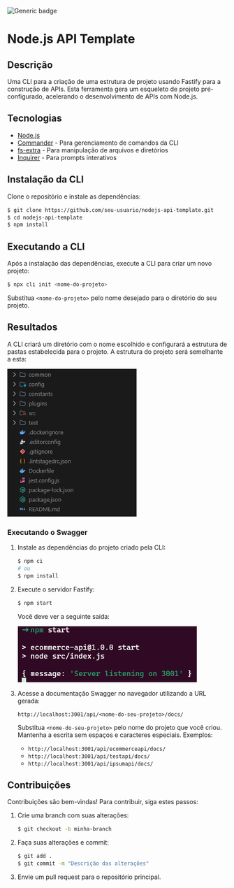 ![Generic badge](https://img.shields.io/badge/NodeJS-20-green)

# Node.js API Template

## Descrição

Uma CLI para a criação de uma estrutura de projeto usando Fastify para a construção de APIs. Esta ferramenta gera um esqueleto de projeto pré-configurado, acelerando o desenvolvimento de APIs com Node.js.

## Tecnologias

- [Node.js](https://nodejs.org/api/v8.html)
- [Commander](https://www.npmjs.com/package/commander) - Para gerenciamento de comandos da CLI
- [fs-extra](https://www.npmjs.com/package/fs-extra) - Para manipulação de arquivos e diretórios
- [Inquirer](https://www.npmjs.com/package/inquirer) - Para prompts interativos

## Instalação da CLI

Clone o repositório e instale as dependências:

```bash
$ git clone https://github.com/seu-usuario/nodejs-api-template.git
$ cd nodejs-api-template
$ npm install
```

## Executando a CLI

Após a instalação das dependências, execute a CLI para criar um novo projeto:

```bash
$ npx cli init <nome-do-projeto>
```

Substitua `<nome-do-projeto>` pelo nome desejado para o diretório do seu projeto.

## Resultados

A CLI criará um diretório com o nome escolhido e configurará a estrutura de pastas estabelecida para o projeto. A estrutura do projeto será semelhante a esta:

![Estrutura do Projeto](image-3.png)

### Executando o Swagger

1. Instale as dependências do projeto criado pela CLI:

   ```bash
   $ npm ci
   # ou
   $ npm install
   ```

2. Execute o servidor Fastify:

   ```bash
   $ npm start
   ```

   Você deve ver a seguinte saída:

   ![Saída Esperada](image-4.png)

3. Acesse a documentação Swagger no navegador utilizando a URL gerada:

   ```
   http://localhost:3001/api/<nome-do-seu-projeto>/docs/
   ```

   Substitua `<nome-do-seu-projeto>` pelo nome do projeto que você criou. Mantenha a escrita sem espaços e caracteres especiais. Exemplos:

   - `http://localhost:3001/api/ecommerceapi/docs/`
   - `http://localhost:3001/api/testapi/docs/`
   - `http://localhost:3001/api/ipsumapi/docs/`

## Contribuições

Contribuições são bem-vindas! Para contribuir, siga estes passos:

1. Crie uma branch com suas alterações:

   ```bash
   $ git checkout -b minha-branch
   ```

2. Faça suas alterações e commit:

   ```bash
   $ git add .
   $ git commit -m "Descrição das alterações"
   ```

3. Envie um pull request para o repositório principal.
